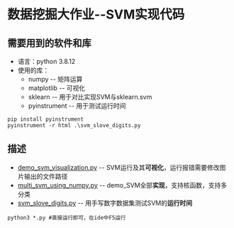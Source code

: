 # 数据挖掘大作业--SVM实现代码

## 需要用到的软件和库

* 语言：python 3.8.12
* 使用的库：
  * numpy  -- 矩阵运算
  * matplotlib -- 可视化
  * sklearn -- 用于对比实现SVM与sklearn.svm
  *  pyinstrument -- 用于测试运行时间



```shell
pip install pyinstrument 
pyinstrument -r html .\svm_slove_digits.py
```



## 描述

-  [demo_svm_visualization.py](demo_svm_visualization.py)  -- SVM运行及其**可视化**，运行报错需要修改图片输出的文件路径
- [multi_svm_using_numpy.py](multi_svm_using_numpy.py)  -- demo_SVM全部**实现**，支持核函数，支持多分类
- [svm_slove_digits.py](svm_slove_digits.py)  -- 用手写数字数据集测试SVM的**运行时间**

```shell
python3 *.py #直接运行即可，在ide中F5运行
```

